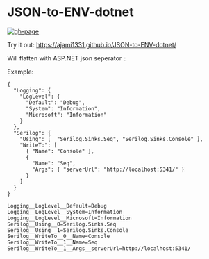 # JSON-to-ENV-dotnet

[![gh-page](https://github.com/ajami1331/JSON-to-ENV-dotnet/actions/workflows/gh-pages.yml/badge.svg)](https://github.com/ajami1331/JSON-to-ENV-dotnet/actions/workflows/gh-pages.yml)

Try it out: https://ajami1331.github.io/JSON-to-ENV-dotnet/

Will flatten with ASP.NET json seperator `:`

Example:

```
{
  "Logging": {
    "LogLevel": {
      "Default": "Debug",
      "System": "Information",
      "Microsoft": "Information"
    }
  },
  "Serilog": {
    "Using": [  "Serilog.Sinks.Seq", "Serilog.Sinks.Console" ],
    "WriteTo": [
      { "Name": "Console" },
      {
        "Name": "Seq",
        "Args": { "serverUrl": "http://localhost:5341/" }
      }
    ]
  }
}
```

```
Logging__LogLevel__Default=Debug
Logging__LogLevel__System=Information
Logging__LogLevel__Microsoft=Information
Serilog__Using__0=Serilog.Sinks.Seq
Serilog__Using__1=Serilog.Sinks.Console
Serilog__WriteTo__0__Name=Console
Serilog__WriteTo__1__Name=Seq
Serilog__WriteTo__1__Args__serverUrl=http://localhost:5341/

```
